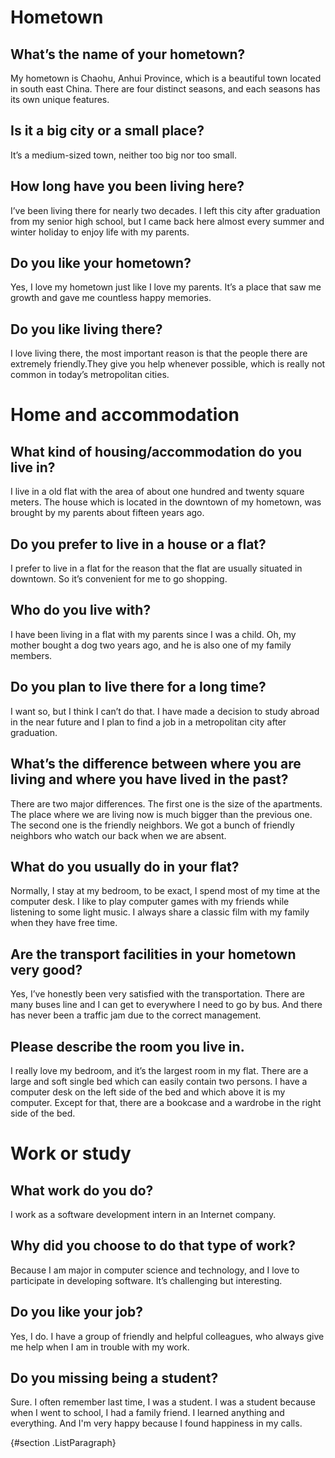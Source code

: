Hometown
========

What’s the name of your hometown?
---------------------------------

My hometown is Chaohu, Anhui Province, which is a beautiful town located
in south east China. There are four distinct seasons, and each seasons
has its own unique features.

Is it a big city or a small place?
----------------------------------

It’s a medium-sized town, neither too big nor too small.

How long have you been living here?
-----------------------------------

I’ve been living there for nearly two decades. I left this city after
graduation from my senior high school, but I came back here almost every
summer and winter holiday to enjoy life with my parents.

Do you like your hometown?
--------------------------

Yes, I love my hometown just like I love my parents. It’s a place that
saw me growth and gave me countless happy memories.

Do you like living there?
-------------------------

I love living there, the most important reason is that the people there
are extremely friendly.They give you help whenever possible, which is
really not common in today’s metropolitan cities.

Home and accommodation
======================

What kind of housing/accommodation do you live in?
--------------------------------------------------

I live in a old flat with the area of about one hundred and twenty
square meters. The house which is located in the downtown of my
hometown, was brought by my parents about fifteen years ago.

Do you prefer to live in a house or a flat?
-------------------------------------------

I prefer to live in a flat for the reason that the flat are usually
situated in downtown. So it’s convenient for me to go shopping.

Who do you live with?
---------------------

I have been living in a flat with my parents since I was a child. Oh, my
mother bought a dog two years ago, and he is also one of my family
members.

Do you plan to live there for a long time?
------------------------------------------

I want so, but I think I can’t do that. I have made a decision to study
abroad in the near future and I plan to find a job in a metropolitan
city after graduation.

What’s the difference between where you are living and where you have lived in the past?
----------------------------------------------------------------------------------------

There are two major differences. The first one is the size of the
apartments. The place where we are living now is much bigger than the
previous one. The second one is the friendly neighbors. We got a bunch
of friendly neighbors who watch our back when we are absent.

What do you usually do in your flat?
------------------------------------

Normally, I stay at my bedroom, to be exact, I spend most of my time at
the computer desk. I like to play computer games with my friends while
listening to some light music. I always share a classic film with my
family when they have free time.

Are the transport facilities in your hometown very good?
--------------------------------------------------------

Yes, I’ve honestly been very satisfied with the transportation. There
are many buses line and I can get to everywhere I need to go by bus. And
there has never been a traffic jam due to the correct management.

Please describe the room you live in.
-------------------------------------

I really love my bedroom, and it’s the largest room in my flat. There
are a large and soft single bed which can easily contain two persons. I
have a computer desk on the left side of the bed and which above it is
my computer. Except for that, there are a bookcase and a wardrobe in the
right side of the bed.

Work or study
=============

What work do you do?
--------------------

I work as a software development intern in an Internet company.

Why did you choose to do that type of work?
-------------------------------------------

Because I am major in computer science and technology, and I love to
participate in developing software. It’s challenging but interesting.

Do you like your job?
---------------------

Yes, I do. I have a group of friendly and helpful colleagues, who always
give me help when I am in trouble with my work.

Do you missing being a student?
-------------------------------

Sure. I often remember last time, I was a student. I was a student
because when I went to school, I had a family friend. I learned anything
and everything. And I'm very happy because I found happiness in my
calls.

 {#section .ListParagraph}
